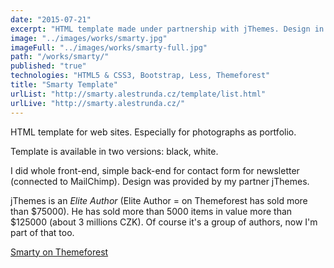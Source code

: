 ```yaml
---
date: "2015-07-21"
excerpt: "HTML template made under partnership with jThemes. Design in PSDs provided, I made the rest. Available on Themeforest."
image: "../images/works/smarty.jpg"
imageFull: "../images/works/smarty-full.jpg"
path: "/works/smarty/"
published: "true"
technologies: "HTML5 & CSS3, Bootstrap, Less, Themeforest"
title: "Smarty Template"
urlList: "http://smarty.alestrunda.cz/template/list.html"
urlLive: "http://smarty.alestrunda.cz/"
---
```


HTML template for web sites. Especially for photographs as portfolio.

Template is available in two versions: black, white.

I did whole front-end, simple back-end for contact form for newsletter (connected to MailChimp). Design was provided by my partner jThemes.

jThemes is an *Elite Author* (Elite Author = on Themeforest has sold more than $75000). He has sold more than 5000 items in value more than $125000 (about 3 millions CZK). Of course it's a group of authors, now I'm part of that too.</p>

[Smarty on Themeforest](http://themeforest.net/item/smarty-creative-agency-portfolio-template/12113490)
